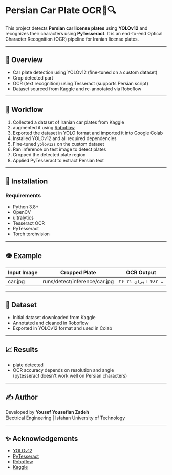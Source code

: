 # Persian Car Plate OCR🚗🔍

This project detects **Persian car license plates** using **YOLOv12** and recognizes their characters using **PyTesseract**. It is an end-to-end Optical Character Recognition (OCR) pipeline for Iranian license plates.

---

## 🔌 Overview

- Car plate detection using YOLOv12 (fine-tuned on a custom dataset)
- Crop detected part
- OCR (text recognition) using Tesseract (supports Persian script)
- Dataset sourced from Kaggle and re-annotated via Roboflow

---

## 🔄 Workflow

1. Collected a dataset of Iranian car plates from Kaggle
2. augmented it using [Roboflow](https://roboflow.com/)
3. Exported the dataset in YOLO format and imported it into Google Colab
4. Installed YOLOv12 and all required dependencies
5. Fine-tuned `yolov12s` on the custom dataset
6. Ran inference on test image to detect plates
7. Cropped the detected plate region
8. Applied PyTesseract to extract Persian text

---

## 🔧 Installation

### Requirements

- Python 3.8+
- OpenCV
- ultralytics
- Tesseract OCR
- PyTesseract
- Torch torchvision

---

## 👁️ Example

| Input Image |          Cropped Plate        |    OCR Output     |
|-------------|-------------------------------|-------------------|
| car.jpg     | runs/detect/inference/car.jpg | `۲۴ ب ۴۸۳ ایران ۳۱` |

---

## 📂 Dataset

- Initial dataset downloaded from Kaggle
- Annotated and cleaned in Roboflow
- Exported in YOLOv12 format and used in Colab

---

## 📈 Results

- plate detected
- OCR accuracy depends on resolution and angle <br>
  (pytesseract doesn't work well on Persian characters)

---

## ✍️ Author

Developed by **Yousef Yousefian Zadeh**  
Electrical Engineering | Isfahan University of Technology

---

## ✨ Acknowledgements

- [YOLOv12](https://github.com/YuriSizov/YOLOv12)
- [PyTesseract](https://github.com/madmaze/pytesseract)
- [Roboflow](https://roboflow.com)
- [Kaggle](https://www.kaggle.com)
